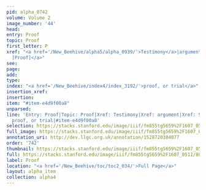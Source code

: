 ```yaml
---
pid: alpha_0742
volume: Volume 2
image_number: '44'
head: 
entry: Proof
topic: Proof
first_letter: P
xref: "<a href='/New_Beehive/alpha5/alpha_0939/'>Testimony</a>|argument|<a href='/New_Beehive/toc/toc2_170/'>913
  [Proof]</a>"
see: 
page: 
add: 
type: 
index: "<a href='/New_Beehive/index4/index_3192/'>proof, or trial</a>"
insertion_xref: 
insertion: 
item: "#item-e4d9f00a8"
unparsed: 
line: 'Entry: Proof|Topic: Proof|Xref: Testimony|Xref: argument|Xref: 913 [Proof]|Index:
  proof, or trial|#item-e4d9f00a8'
selection: https://stacks.stanford.edu/image/iiif/fm855tg5659%2F1607_0511/809,216,2990,521/full/0/default.jpg
full_image: https://stacks.stanford.edu/image/iiif/fm855tg5659%2F1607_0511/full/full/0/default.jpg
annotation_uri: http://dev.llgc.org.uk/annotation/1528720384077
order: '742'
thumbnail: https://stacks.stanford.edu/image/iiif/fm855tg5659%2F1607_0511/809,216,600,180/250,/0/default.jpg
full: https://stacks.stanford.edu/image/iiif/fm855tg5659%2F1607_0511/809,216,2990,521/full/0/default.jpg
label: Proof
location: "<a href='/New_Beehive/toc/toc2_034/'>Full Page</a>"
layout: alpha_item
collection: alpha4
---
```

